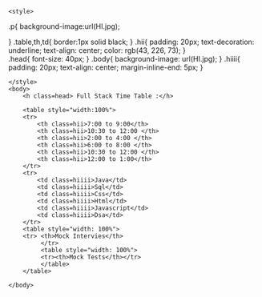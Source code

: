 <!Doctype html>
<html>
    <head>
        <title>Time Table</title>
        <meta charset="UTF-8">
<meta name="TT" content="My TT">
<meta name="viewport" content="width=device-width, initial-scale=1.0">
    </head>
  
    <style>
.p{
    background-image:url(HI.jpg);

}
    .table,th,td{
        border:1px solid black;
    }
    .hii{
        padding: 20px;
        text-decoration: underline;
        text-align: center;
        color: rgb(43, 226, 73);
    }   
    .head{
        font-size: 40px;
    }
    .body{
        background-image: url(HI.jpg);
    }
    .hiiii{
        padding: 20px;
        text-align: center;
        margin-inline-end: 5px;
    }     
    
    </style>
    <body>
        <h class=head> Full Stack Time Table :</h>

        <table style="width:100%">
        <tr>
            <th class=hii>7:00 to 9:00</th>
            <th class=hii>10:30 to 12:00 </th>
            <th class=hii>2:00 to 4:00 </th>
            <th class=hii>6:00 to 8:00 </th>
            <th class=hii>10:30 to 12:00 </th>
            <th class=hii>12:00 to 1:00</th>
        </tr>
        <tr>
            <td class=hiiii>Java</td>
            <td class=hiiii>Sql</td>
            <td class=hiiii>Css</td>
            <td class=hiiii>Html</td>
            <td class=hiiii>Javascript</td>
            <td class=hiiii>Dsa</td>
        </tr>
        <table style="width: 100%">
        <tr> <th>Mock Intervies</th>
             </tr>
             <table style="width: 100%">
             <tr><th>Mock Tests</th></tr>
             </table>
        </table>

    </body>
</table>
